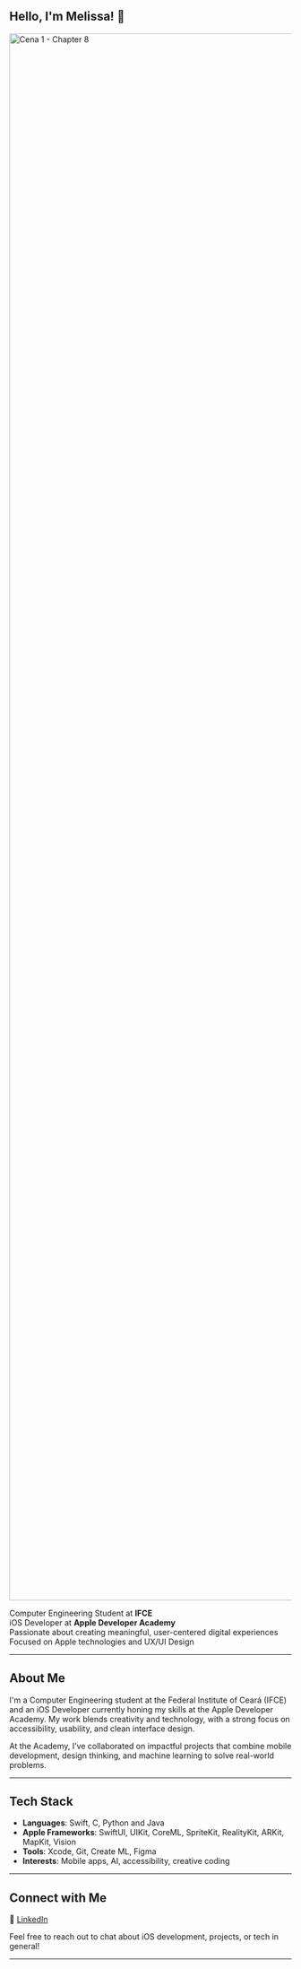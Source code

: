 ## Hello, I'm Melissa! 🐝 
<img width="2795" alt="Cena 1 - Chapter 8" src="https://github.com/user-attachments/assets/591115f2-f4b0-4620-8d65-541af1a951d6" />

Computer Engineering Student at **IFCE**  
iOS Developer at **Apple Developer Academy**      
Passionate about creating meaningful, user-centered digital experiences  
Focused on Apple technologies and UX/UI Design  

---

## About Me

I'm a Computer Engineering student at the Federal Institute of Ceará (IFCE) and an iOS Developer currently honing my skills at the Apple Developer Academy. My work blends creativity and technology, with a strong focus on accessibility, usability, and clean interface design.

At the Academy, I’ve collaborated on impactful projects that combine mobile development, design thinking, and machine learning to solve real-world problems.

---

## Tech Stack

- **Languages**: Swift, C, Python and Java
- **Apple Frameworks**: SwiftUI, UIKit, CoreML, SpriteKit, RealityKit, ARKit, MapKit, Vision
- **Tools**: Xcode, Git, Create ML, Figma  
- **Interests**: Mobile apps, AI, accessibility, creative coding  

---

## Connect with Me

🔗 [LinkedIn](https://www.linkedin.com/in/melissafguedes?utm_source=share&utm_campaign=share_via&utm_content=profile&utm_medium=ios_app)

Feel free to reach out to chat about iOS development, projects, or tech in general!

---

